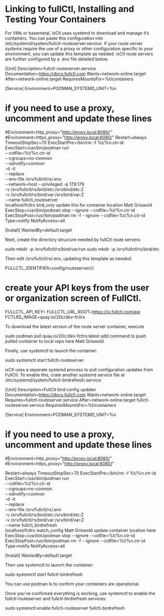 # Linking to fullCtl, Installing and Testing Your Containers

For VMs or basemetal, ixCtl uses systemd to download and manage it’s containers. You can paste this configuration into /etc/systemd/system/fullctl-routeserver.service. If your route server systems require the use of a proxy or other configuration specific to your environment, you can update this template as needed. ixCtl route servers are further configured by a .env file detailed below.

[Unit]
Description=fullctl-routeserver.service
Documentation=https://docs.fullctl.com
Wants=network-online.target
After=network-online.target
RequiresMountsFor=%t/containers

[Service]
Environment=PODMAN_SYSTEMD_UNIT=%n
# if you need to use a proxy, uncomment and update these lines
#Environment=http_proxy="http://proxy.local:8080/"
#Environment=https_proxy="http://proxy.local:8080/"
Restart=always
TimeoutStopSec=70
ExecStartPre=/bin/rm -f %t/%n.ctr-id
ExecStart=/usr/bin/podman run \
	--cidfile=%t/%n.ctr-id \
	--cgroups=no-conmon \
	--sdnotify=conmon \
	-d -it \
	--replace \
	--env-file /srv/fullctl/rs/.env \
	--network=host --privileged -p 179:179 \
	-v /srv/fullctl/rs/bird/etc:/srv/bird/etc:Z \
	-v /srv/fullctl/rs/bird/var:/srv/bird/var:Z \
	--name fullctl_routeserver \
	localhost/fctlrs bird_only  update this for container location Matt Griswold
ExecStop=/usr/bin/podman stop --ignore --cidfile=%t/%n.ctr-id
ExecStopPost=/usr/bin/podman rm -f --ignore --cidfile=%t/%n.ctr-id
Type=notify
NotifyAccess=all

[Install]
WantedBy=default.target

Next, create the directory structure needed by fullCtl route servers:

sudo mkdir -p /srv/fullctl/rs/bird/var/run
sudo mkdir -p /srv/fullctl/rs/bird/etc


Then edit /srv/fullctl/rs/.env, updating this template as needed:

FULLCTL_IDENTIFIER=config/routeserver/<YOUR ORGANIZATION>/<YOUR IXP>/<RS IDENTIFIER>
# create your API keys from the user or organization screen of FullCtl.
FULLCTL_API_KEY=<YOUR API KEY>
FULLCTL_URL_ROOT=https://ix.fullctl.com/api
FCTLRS_IMAGE=quay.io/20c/dev-fctlrs


To download the latest version of the route server container, execute

sudo podman pull quay.io/20c/dev-fctlrs:latest  add command to push pulled container to local repo here Matt Griswold


Finally, use systemctl to launch the container:

sudo systemctl start fullctl-routeserver


ixCtl uses a separate systemd process to pull configuration updates from FullCtl. To enable this, crate another systemd service file at /etc/systemd/system/fullctl-birdrefresh.service:

[Unit]
Description=FullCtl bird config updater
Documentation=https://docs.fullctl.com
Wants=network-online.target
Requires=fullctl-routeserver.service
After=network-online.target fullctl-routeserver.service
RequiresMountsFor=%t/containers

[Service]
Environment=PODMAN_SYSTEMD_UNIT=%n
# if you need to use a proxy, uncomment and update these lines
#Environment=http_proxy="http://proxy.local:8080/"
#Environment=https_proxy="http://proxy.local:8080/"

Restart=always
TimeoutStopSec=70
ExecStartPre=/bin/rm -f %t/%n.ctr-id
ExecStart=/usr/bin/podman run \
	--cidfile=%t/%n.ctr-id \
	--cgroups=no-conmon \
	--sdnotify=conmon \
	-d -it \
	--replace \
	--env-file /srv/fullctl/rs/.env \
	-v /srv/fullctl/rs/bird/etc:/srv/bird/etc:Z \
	-v /srv/fullctl/rs/bird/var:/srv/bird/var:Z \
	--name fullctl_birdrefresh \
	localhost/fctlrs watch_config Matt Griswold update container location here
ExecStop=/usr/bin/podman stop --ignore --cidfile=%t/%n.ctr-id
ExecStopPost=/usr/bin/podman rm -f --ignore --cidfile=%t/%n.ctr-id
Type=notify
NotifyAccess=all

[Install]
WantedBy=default.target


Then use systemctl to launch the container:

sudo systemctl start fullctl-birdrefresh


You can use podman ls to confirm your containers are operational. 

Once you’ve confirmed everything is working, use systemctl to enable the fullctl-routeserver and fullctl-birdrefresh services:

sudo systemctl enable fullctl-routeserver fullctl-birdrefresh


